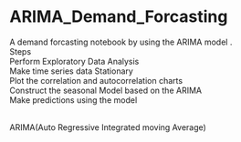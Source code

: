 # ARIMA_Demand_Forcasting
A demand forcasting notebook  by using the ARIMA model .<br>
Steps
<br>
  Perform Exploratory Data Analysis<br>
  Make time series data Stationary<br>
  Plot the correlation and autocorrelation charts<br>
  Construct the seasonal Model based on the ARIMA<br>
  Make predictions using the model<br><br>

ARIMA(Auto Regressive Integrated moving Average)
